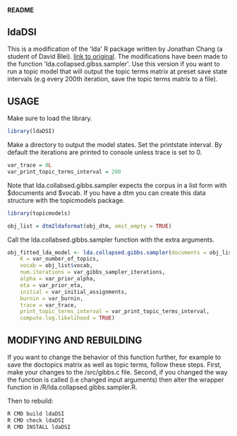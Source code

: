 #### README ####

## ldaDSI ##

This is a modification of the 'lda' R package written by Jonathan Chang (a student of David Blei). [link to original](https://cran.r-project.org/web/packages/lda/lda.pdf). 
The modifications have been made to the function 'lda.collapsed.gibss.sampler'. Use this version if you want to run a topic model that will output the topic terms matrix at preset save state intervals (e.g every 200th iteration, save the topic terms matrix to a file).

## USAGE ##

Make sure to load the library. 


```r
library(ldaDSI)
```

Make a directory to output the model states. Set the printstate interval. By default the iterations are printed to console unless trace is set to 0.


```r
var_trace = 0L
var_print_topic_terms_interval = 200
```

Note that lda.collabsed.gibbs.sampler expects the corpus in a list form with $documents and $vocab. If you have a dtm you can create this data structure with the topicmodels package.

```r
library(topicmodels)

obj_list = dtm2ldaformat(obj_dtm, omit_empty = TRUE)
```

Call the lda.collabsed.gibbs.sampler function with the extra arguments.

```r
obj_fitted_lda_model <- lda.collapsed.gibbs.sampler(documents = obj_list$documents,
	K = var_number_of_topics, 
	vocab = obj_list$vocab,
	num.iterations = var_gibbs_sampler_iterations, 
	alpha = var_prior_alpha, 
	eta = var_prior_eta, 
	initial = var_initial_assignments, 
	burnin = var_burnin,
	trace = var_trace,
	print_topic_terms_interval = var_print_topic_terms_interval,
	compute.log.likelihood = TRUE)
```

## MODIFYING AND REBUILDING ##

If you want to change the behavior of this function further, for example to save the doctopics matrix as well as topic terms, follow these steps. First, make your changes to the /src/gibbs.c file. Second, if you changed the way the function is called (i.e changed input arguments) then alter the wrapper function in /R/lda.collapsed.gibbs.sampler.R. 

 Then to rebuild:


```bash
R CMD build ldaDSI
R CMD check ldaDSI
R CMD INSTALL ldaDSI
```
